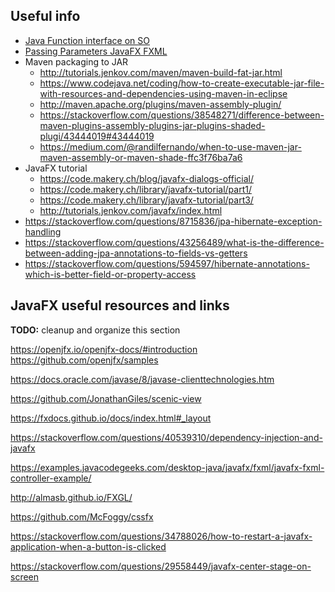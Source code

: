 ## Useful info

* [Java Function interface on SO](https://stackoverflow.com/a/40153253)
* [Passing Parameters JavaFX FXML](https://stackoverflow.com/questions/14187963/passing-parameters-javafx-fxml)
* Maven packaging to JAR
    * http://tutorials.jenkov.com/maven/maven-build-fat-jar.html
    * https://www.codejava.net/coding/how-to-create-executable-jar-file-with-resources-and-dependencies-using-maven-in-eclipse
    * http://maven.apache.org/plugins/maven-assembly-plugin/
    * https://stackoverflow.com/questions/38548271/difference-between-maven-plugins-assembly-plugins-jar-plugins-shaded-plugi/43444019#43444019
    * https://medium.com/@randilfernando/when-to-use-maven-jar-maven-assembly-or-maven-shade-ffc3f76ba7a6
* JavaFX tutorial
    * https://code.makery.ch/blog/javafx-dialogs-official/
    * https://code.makery.ch/library/javafx-tutorial/part1/
    * https://code.makery.ch/library/javafx-tutorial/part3/
    * http://tutorials.jenkov.com/javafx/index.html
* https://stackoverflow.com/questions/8715836/jpa-hibernate-exception-handling
* https://stackoverflow.com/questions/43256489/what-is-the-difference-between-adding-jpa-annotations-to-fields-vs-getters
* https://stackoverflow.com/questions/594597/hibernate-annotations-which-is-better-field-or-property-access


## JavaFX useful resources and links

**TODO:** cleanup and organize this section

https://openjfx.io/openjfx-docs/#introduction
https://github.com/openjfx/samples

https://docs.oracle.com/javase/8/javase-clienttechnologies.htm

https://github.com/JonathanGiles/scenic-view

https://fxdocs.github.io/docs/index.html#_layout

https://stackoverflow.com/questions/40539310/dependency-injection-and-javafx

https://examples.javacodegeeks.com/desktop-java/javafx/fxml/javafx-fxml-controller-example/

http://almasb.github.io/FXGL/

https://github.com/McFoggy/cssfx

https://stackoverflow.com/questions/34788026/how-to-restart-a-javafx-application-when-a-button-is-clicked

https://stackoverflow.com/questions/29558449/javafx-center-stage-on-screen

